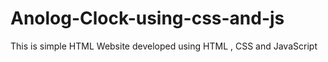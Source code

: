 # Anolog-Clock-using-css-and-js
This is simple HTML Website developed using HTML , CSS and JavaScript
